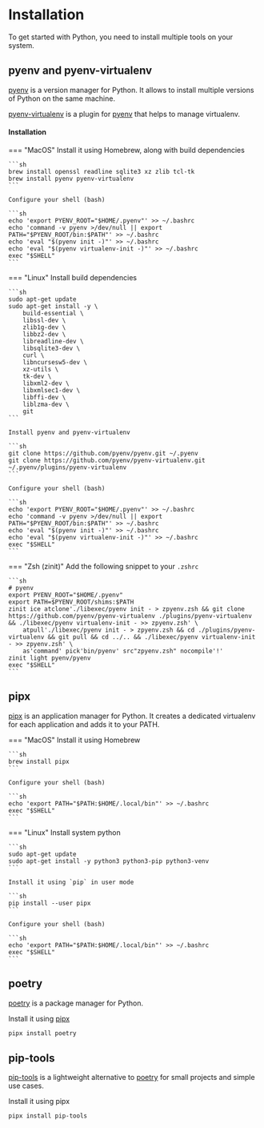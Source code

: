 # Installation

To get started with Python, you need to install multiple tools on your system.

## pyenv and pyenv-virtualenv

[pyenv](https://github.com/pyenv/pyenv) is a version manager for Python.
It allows to install multiple versions of Python on the same machine.

[pyenv-virtualenv](https://github.com/pyenv/pyenv-virtualenv) is a plugin for [pyenv](https://github.com/pyenv/pyenv) that helps to manage virtualenv.

#### Installation

=== "MacOS"
    Install it using Homebrew, along with build dependencies

    ```sh
    brew install openssl readline sqlite3 xz zlib tcl-tk
    brew install pyenv pyenv-virtualenv
    ```

    Configure your shell (bash)

    ```sh
    echo 'export PYENV_ROOT="$HOME/.pyenv"' >> ~/.bashrc
    echo 'command -v pyenv >/dev/null || export PATH="$PYENV_ROOT/bin:$PATH"' >> ~/.bashrc
    echo 'eval "$(pyenv init -)"' >> ~/.bashrc
    echo 'eval "$(pyenv virtualenv-init -)"' >> ~/.bashrc
    exec "$SHELL"
    ```

=== "Linux"
    Install build dependencies

    ```sh
    sudo apt-get update
    sudo apt-get install -y \
        build-essential \
        libssl-dev \
        zlib1g-dev \
        libbz2-dev \
        libreadline-dev \
        libsqlite3-dev \
        curl \
        libncursesw5-dev \
        xz-utils \
        tk-dev \
        libxml2-dev \
        libxmlsec1-dev \
        libffi-dev \
        liblzma-dev \
        git
    ```

    Install pyenv and pyenv-virtualenv

    ```sh
    git clone https://github.com/pyenv/pyenv.git ~/.pyenv
    git clone https://github.com/pyenv/pyenv-virtualenv.git ~/.pyenv/plugins/pyenv-virtualenv
    ```

    Configure your shell (bash)

    ```sh
    echo 'export PYENV_ROOT="$HOME/.pyenv"' >> ~/.bashrc
    echo 'command -v pyenv >/dev/null || export PATH="$PYENV_ROOT/bin:$PATH"' >> ~/.bashrc
    echo 'eval "$(pyenv init -)"' >> ~/.bashrc
    echo 'eval "$(pyenv virtualenv-init -)"' >> ~/.bashrc
    exec "$SHELL"
    ```

=== "Zsh (zinit)"
    Add the following snippet to your `.zshrc`
    
    ```sh
    # pyenv
    export PYENV_ROOT="$HOME/.pyenv"
    export PATH=$PYENV_ROOT/shims:$PATH
    zinit ice atclone'./libexec/pyenv init - > zpyenv.zsh && git clone https://github.com/pyenv/pyenv-virtualenv ./plugins/pyenv-virtualenv && ./libexec/pyenv virtualenv-init - >> zpyenv.zsh' \
        atpull'./libexec/pyenv init - > zpyenv.zsh && cd ./plugins/pyenv-virtualenv && git pull && cd ../.. && ./libexec/pyenv virtualenv-init - >> zpyenv.zsh' \
        as'command' pick'bin/pyenv' src"zpyenv.zsh" nocompile'!'
    zinit light pyenv/pyenv
    exec "$SHELL"
    ```

## pipx

[pipx](https://github.com/pypa/pipx) is an application manager for Python.
It creates a dedicated virtualenv for each application and adds it to your PATH.

=== "MacOS"
    Install it using Homebrew

    ```sh
    brew install pipx
    ```

    Configure your shell (bash)

    ```sh
    echo 'export PATH="$PATH:$HOME/.local/bin"' >> ~/.bashrc
    exec "$SHELL"
    ```

=== "Linux"
    Install system python

    ```sh
    sudo apt-get update
    sudo apt-get install -y python3 python3-pip python3-venv
    ```

    Install it using `pip` in user mode

    ```sh
    pip install --user pipx
    ```

    Configure your shell (bash)

    ```sh
    echo 'export PATH="$PATH:$HOME/.local/bin"' >> ~/.bashrc
    exec "$SHELL"
    ```

## poetry

[poetry](https://github.com/python-poetry/poetry) is a package manager for Python. 

Install it using [pipx](https://github.com/pypa/pipx)

```sh
pipx install poetry
```

## pip-tools

[pip-tools](https://github.com/jazzband/pip-tools) is a lightweight alternative to [poetry](https://github.com/python-poetry/poetry) 
for small projects and simple use cases.

Install it using pipx

```sh
pipx install pip-tools
```
